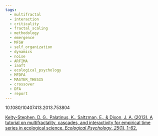 ```yaml
---
tags:
  - multifractal
  - interaction
  - criticality
  - fractal_scaling
  - methodology
  - emergence
  - MFSW
  - self_organization
  - dynamics
  - noise
  - ARFIMA
  - iaaft
  - ecological_psychology
  - MFDFA
  - MASTER_THESIS
  - crossover
  - DFA
  - report
---
```

10.1080/10407413.2013.753804

[Kelty-Stephen, D. G., Palatinus, K., Saltzman, E., & Dixon, J. A. (2013). A tutorial on multifractality, cascades, and interactivity for empirical time series in ecological science. _Ecological Psychology_, _25_(1), 1-62.](https://www.researchgate.net/profile/Damian-Kelty-Stephen/publication/235350307_A_Tutorial_on_Multifractality_Cascades_and_Interactivity_for_Empirical_Time_Series_in_Ecological_Science/links/0fcfd5138dc3e126c0000000/A-Tutorial-on-Multifractality-Cascades-and-Interactivity-for-Empirical-Time-Series-in-Ecological-Science.pdf)